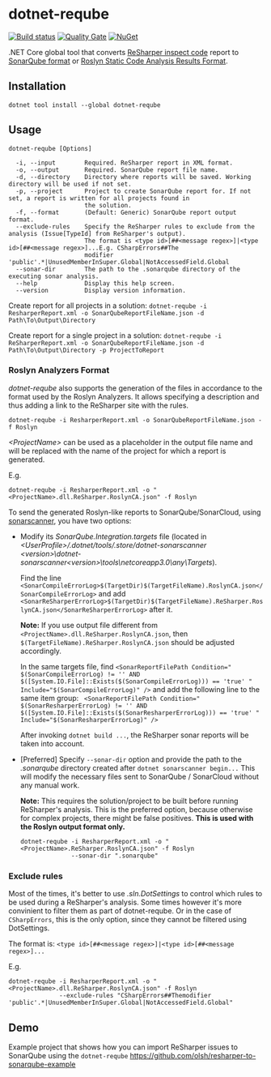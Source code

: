 # dotnet-reqube

[![Build status](https://ci.appveyor.com/api/projects/status/kb0260n7o1alqyqv?svg=true)](https://ci.appveyor.com/project/todor/dotnet-reqube)
[![Quality Gate](https://sonarcloud.io/api/project_badges/measure?project=dotnet-reqube&metric=alert_status)](https://sonarcloud.io/dashboard?id=dotnet-requbex)
[![NuGet](https://img.shields.io/nuget/v/dotnet-requbex.svg)](https://www.nuget.org/packages/dotnet-requbex/)

.NET Core global tool that converts [ReSharper inspect code](https://www.jetbrains.com/help/resharper/InspectCode.html) report to [SonarQube format](https://docs.sonarqube.org/display/SONAR/Generic+Issue+Data)
or [Roslyn Static Code Analysis Results Format](http://json.schemastore.org/sarif-1.0.0).

## Installation

`dotnet tool install --global dotnet-reqube`

## Usage

```
dotnet-reqube [Options]

  -i, --input        Required. ReSharper report in XML format.
  -o, --output       Required. SonarQube report file name.
  -d, --directory    Directory where reports will be saved. Working directory will be used if not set.
  -p, --project      Project to create SonarQube report for. If not set, a report is written for all projects found in
                     the solution.
  -f, --format       (Default: Generic) SonarQube report output format.
  --exclude-rules    Specify the ReSharper rules to exclude from the analysis (Issue[TypeId] from ReSharper's output).
                     The format is <type id>[##<message regex>]|<type id>[##<message regex>]...E.g. CSharpErrors##The
                     modifier 'public'.*|UnusedMemberInSuper.Global|NotAccessedField.Global
  --sonar-dir        The path to the .sonarqube directory of the executing sonar analysis.
  --help             Display this help screen.
  --version          Display version information.
```

Create report for all projects in a solution:
`dotnet-reqube -i ResharperReport.xml -o SonarQubeReportFileName.json -d Path\To\Output\Directory`

Create report for a single project in a solution:
`dotnet-reqube -i ReSharperReport.xml -o SonarQubeReportFileName.json -d Path\To\Output\Directory -p ProjectToReport`

### Roslyn Analyzers Format

*dotnet-reqube* also supports the generation of the files in accordance to the format used by the Roslyn Analyzers.
It allows specifying a description and thus adding a link to the ReSharper site with the rules. 

```
dotnet-reqube -i ResharperReport.xml -o SonarQubeReportFileName.json -f Roslyn
```

*&lt;ProjectName&gt;* can be used as a placeholder in the output file name and will be replaced with the name of the project 
for which a report is generated. 

E.g.

```
dotnet-reqube -i ResharperReport.xml -o "<ProjectName>.dll.ReSharper.RoslynCA.json" -f Roslyn
```

To send the generated Roslyn-like reports to SonarQube/SonarCloud, using 
[sonarscanner](https://docs.sonarqube.org/latest/analysis/scan/sonarscanner/), you have two options:
* Modify its *SonarQube.Integration.targets* file (located in *&lt;UserProfile&gt;/.dotnet/tools/.store/dotnet-sonarscanner
  \<version>\dotnet-sonarscanner\<version>\tools\netcoreapp3.0\any\Targets*).

  Find the line `
  <SonarCompileErrorLog>$(TargetDir)$(TargetFileName).RoslynCA.json</SonarCompileErrorLog>` 
  and add `<SonarReSharperErrorLog>$(TargetDir)$(TargetFileName).ReSharper.RoslynCA.json</SonarReSharperErrorLog>` 
  after it.

  **Note:** If you use output file different from `<ProjectName>.dll.ReSharper.RoslynCA.json`, then `$(TargetFileName).ReSharper.RoslynCA.json`
  should be adjusted accordingly.

  In the same targets file, find `<SonarReportFilePath Condition=" $(SonarCompileErrorLog) != '' AND  $([System.IO.File]::Exists($(SonarCompileErrorLog))) == 'true' " Include="$(SonarCompileErrorLog)" />` 
  and add the following line to the same item group: `
  <SonarReportFilePath Condition=" $(SonarResharperErrorLog) != '' AND  $([System.IO.File]::Exists($(SonarResharperErrorLog))) == 'true' " Include="$(SonarResharperErrorLog)" />`

  After invoking `dotnet build ...`, the ReSharper sonar reports will be taken into account.

* [Preferred] Specify `--sonar-dir` option and provide the path to the *.sonarqube* directory created after `dotnet sonarscanner begin...`
  This will modify the necessary files sent to SonarQube / SonarCloud without any manual work.

  **Note:** This requires the solution/project to be built before running ReSharper's analysis. 
  This is the preferred option, because otherwise for complex projects, there might be false positives.
  **This is used with the Roslyn output format only.**
  ```
  dotnet-reqube -i ResharperReport.xml -o "<ProjectName>.ReSharper.RoslynCA.json" -f Roslyn
                --sonar-dir ".sonarqube"
  ```

### Exclude rules

Most of the times, it's better to use *.sln.DotSettings* to control which rules to be used during a ReSharper's 
analysis. Some times however it's more convinient to filter them as part of dotnet-reqube. Or in the case of 
`CSharpErrors`, this is the only option, since they cannot be filtered using DotSettings.

The format is: `<type id>[##<message regex>]|<type id>[##<message regex>]...`

E.g. 

```
dotnet-reqube -i ResharperReport.xml -o "<ProjectName>.dll.ReSharper.RoslynCA.json" -f Roslyn 
              --exclude-rules "CSharpErrors##Themodifier 'public'.*|UnusedMemberInSuper.Global|NotAccessedField.Global"
```
## Demo

Example project that shows how you can import ReSharper issues to SonarQube using the `dotnet-reqube`
https://github.com/olsh/resharper-to-sonarqube-example
